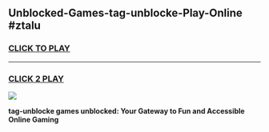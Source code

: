 
## Unblocked-Games-tag-unblocke-Play-Online #ztalu
<h3>
<a href="https://news.freeplayer.one?title=tag-unblocke&ref=3">CLICK TO PLAY</a></h3>
<hr>

<h3>
<a href="https://news.freeplayer.one?title=tag-unblocke&ref=3">CLICK 2 PLAY</a>
  
</h3>

<a href="https://news.freeplayer.one?title=tag-unblocke&ref=3"><img src="https://clearcache.store/games.png"></a>


**tag-unblocke games unblocked: Your Gateway to Fun and Accessible Online Gaming**
